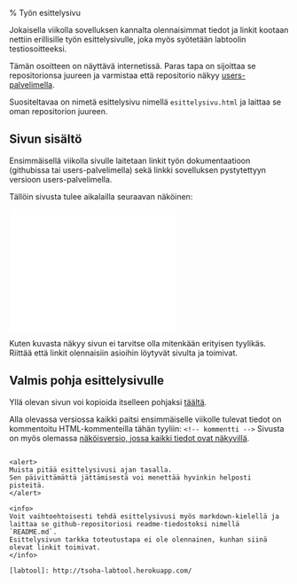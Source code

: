 % Työn esittelysivu
<!-- order: 0 -->

Jokaisella viikolla sovelluksen kannalta olennaisimmat tiedot 
ja linkit kootaan nettiin erillisille työn esittelysivulle, 
joka myös syötetään labtoolin testiosoitteeksi.

Tämän osoitteen on näyttävä internetissä. Paras tapa on 
sijoittaa se repositorionsa juureen ja varmistaa että 
repositorio näkyy [users-palvelimella]({{rootdir}}suunnittelu_ja_tyoymparisto/users/index.html).

Suositeltavaa on nimetä esittelysivu nimellä `esittelysivu.html` 
ja laittaa se oman repositorion juureen.

## Sivun sisältö

Ensimmäisellä viikolla sivulle laitetaan linkit työn
dokumentaatioon (githubissa tai users-palvelimella)
sekä linkki sovelluksen pystytettyyn versioon users-palvelimella.

Tällöin sivusta tulee aikalailla seuraavan näköinen:

<box>
<iframe style="min-height:220px; border: 0px;" src="{{rootdir}}src/{{curdir}}esittelysivu/esittelysivu.html" ></iframe>
</box>

Kuten kuvasta näkyy sivun ei tarvitse olla mitenkään erityisen tyylikäs.
Riittää että linkit olennaisiin asioihin löytyvät sivulta ja toimivat.

## Valmis pohja esittelysivulle

Yllä olevan sivun voi kopioida itselleen pohjaksi 
[täältä]({{rootdir}}src/{{curdir}}esittelysivu/esittelysivu.html).

Alla olevassa versiossa kaikki paitsi ensimmäiselle viikolle tulevat 
tiedot on kommentoitu HTML-kommenteilla tähän tyyliin: `<!-- kommentti -->`
Sivusta on myös olemassa 
[näköisversio, jossa kaikki tiedot ovat näkyvillä]({{rootdir}}src/{{curdir}}esittelysivu/esittelysivu-lopullinen.html).

~~~~html<include src="esittelysivu/esittelysivu.html" />~~~~

<alert>
Muista pitää esittelysivusi ajan tasalla. 
Sen päivittämättä jättämisestä voi menettää hyvinkin helposti pisteitä.
</alert>

<info>
Voit vaihtoehtoisesti tehdä esittelysivusi myös markdown-kielellä ja 
laittaa se github-repositoriosi readme-tiedostoksi nimellä `README.md`.
Esittelysivun tarkka toteutustapa ei ole olennainen, kunhan siinä olevat linkit toimivat.
</info>

[labtool]: http://tsoha-labtool.herokuapp.com/
